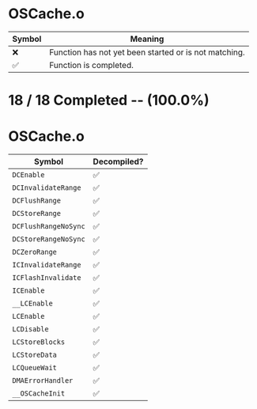 # OSCache.o
| Symbol | Meaning 
| ------------- | ------------- 
| :x: | Function has not yet been started or is not matching. 
| :white_check_mark: | Function is completed. 


# 18 / 18 Completed -- (100.0%)
# OSCache.o
| Symbol | Decompiled? |
| ------------- | ------------- |
| `DCEnable` | :white_check_mark: |
| `DCInvalidateRange` | :white_check_mark: |
| `DCFlushRange` | :white_check_mark: |
| `DCStoreRange` | :white_check_mark: |
| `DCFlushRangeNoSync` | :white_check_mark: |
| `DCStoreRangeNoSync` | :white_check_mark: |
| `DCZeroRange` | :white_check_mark: |
| `ICInvalidateRange` | :white_check_mark: |
| `ICFlashInvalidate` | :white_check_mark: |
| `ICEnable` | :white_check_mark: |
| `__LCEnable` | :white_check_mark: |
| `LCEnable` | :white_check_mark: |
| `LCDisable` | :white_check_mark: |
| `LCStoreBlocks` | :white_check_mark: |
| `LCStoreData` | :white_check_mark: |
| `LCQueueWait` | :white_check_mark: |
| `DMAErrorHandler` | :white_check_mark: |
| `__OSCacheInit` | :white_check_mark: |

